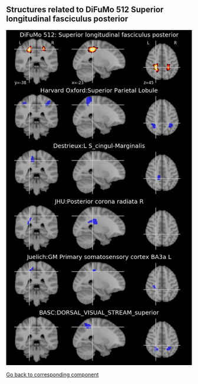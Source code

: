 


## Structures related to DiFuMo 512 Superior longitudinal fasciculus posterior

![396](396.jpg "Structures related to DiFuMo 512 Superior longitudinal fasciculus posterior")

[Go back to corresponding component](https://parietal-inria.github.io/DiFuMo/512/html/396.html)